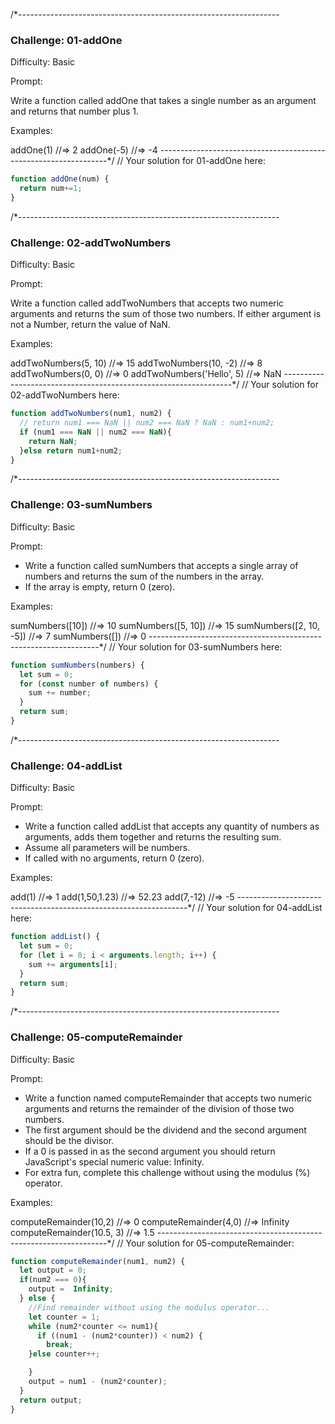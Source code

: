 /*-----------------------------------------------------------------

### Challenge: 01-addOne

Difficulty: Basic

Prompt:

Write a function called addOne that takes a single number as an argument and returns that number plus 1.

Examples:

addOne(1) //=> 2
addOne(-5) //=> -4
-----------------------------------------------------------------*/
// Your solution for 01-addOne here:

```javascript
function addOne(num) {
  return num+=1;
}
```


/*-----------------------------------------------------------------

### Challenge: 02-addTwoNumbers

Difficulty: Basic  

Prompt:

Write a function called addTwoNumbers that accepts two numeric arguments and returns the sum of those two numbers.
If either argument is not a Number, return the value of NaN.

Examples:

addTwoNumbers(5, 10) //=> 15
addTwoNumbers(10, -2) //=> 8
addTwoNumbers(0, 0) //=> 0
addTwoNumbers('Hello', 5) //=> NaN
-----------------------------------------------------------------*/
// Your solution for 02-addTwoNumbers here:
```javascript
function addTwoNumbers(num1, num2) {
  // return num1 === NaN || num2 === NaN ? NaN : num1+num2;
  if (num1 === NaN || num2 === NaN){
    return NaN; 
  }else return num1+num2;
}
```




/*-----------------------------------------------------------------

### Challenge: 03-sumNumbers

Difficulty: Basic  

Prompt:

- Write a function called sumNumbers that accepts a single array of numbers and returns the sum of the numbers in the array.
- If the array is empty, return 0 (zero).

Examples:

sumNumbers([10]) //=> 10
sumNumbers([5, 10]) //=> 15
sumNumbers([2, 10, -5]) //=> 7
sumNumbers([]) //=> 0
-----------------------------------------------------------------*/
// Your solution for 03-sumNumbers here:

```javascript
function sumNumbers(numbers) {
  let sum = 0;
  for (const number of numbers) {
    sum += number;
  }
  return sum;
}
```

/*-----------------------------------------------------------------

### Challenge: 04-addList

Difficulty: Basic

Prompt:

- Write a function called addList that accepts any quantity of numbers as arguments, adds them together and returns the resulting sum.
- Assume all parameters will be numbers.
- If called with no arguments, return 0 (zero).

Examples:

add(1) //=> 1
add(1,50,1.23) //=> 52.23
add(7,-12) //=> -5
-----------------------------------------------------------------*/
// Your solution for 04-addList here:
```javascript
function addList() {
  let sum = 0;
  for (let i = 0; i < arguments.length; i++) {
    sum += arguments[i];
  }
  return sum;
}
```

/*-----------------------------------------------------------------

### Challenge: 05-computeRemainder

Difficulty: Basic

Prompt:

- Write a function named computeRemainder that accepts two numeric arguments and returns the remainder of the division of those two numbers.
- The first argument should be the dividend and the second argument should be the divisor.
- If a 0 is passed in as the second argument you should return JavaScript's special numeric value: Infinity.
- For extra fun, complete this challenge without using the modulus (%) operator.

Examples:

computeRemainder(10,2) //=> 0
computeRemainder(4,0) //=> Infinity
computeRemainder(10.5, 3) //=> 1.5
-----------------------------------------------------------------*/
// Your solution for 05-computeRemainder:
```javascript
function computeRemainder(num1, num2) {
  let output = 0;
  if(num2 === 0){
    output =  Infinity;
  } else {
    //Find remainder without using the modulus operator...
    let counter = 1;
    while (num2*counter <= num1){
      if ((num1 - (num2*counter)) < num2) {
        break;
    }else counter++;

    }
    output = num1 - (num2*counter);
  }
  return output;
}
```
